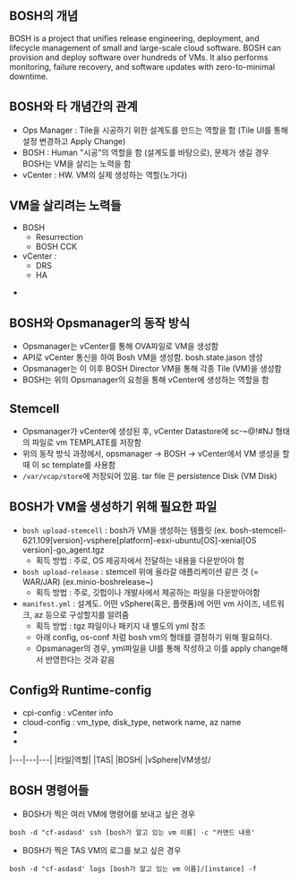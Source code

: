 ## BOSH의 개념
BOSH is a project that unifies release engineering, deployment, and lifecycle management of small and large-scale cloud software. BOSH can provision and deploy software over hundreds of VMs. It also performs monitoring, failure recovery, and software updates with zero-to-minimal downtime.

## BOSH와 타 개념간의 관계
- Ops Manager : Tile을 시공하기 위한 설계도를 만드는 역할을 함 (Tile UI를 통해 설정 변경하고 Apply Change)
- BOSH : Human "시공"의 역할을 함 (설계도를 바탕으로), 문제가 생길 경우 BOSH는 VM을 살리는 노력을 함 
- vCenter : HW. VM의 실제 생성하는 역할(노가다)

## VM을 살리려는 노력들
- BOSH
  - Resurrection
  - BOSH CCK
- vCenter : 
  - DRS
  - HA

* 

## BOSH와 Opsmanager의 동작 방식
- Opsmanager는 vCenter를 통해 OVA파일로 VM을 생성함
- API로 vCenter 통신을 하여 Bosh VM을 생성함. bosh.state.jason 생성
- Opsmanager는 이 이후 BOSH Director VM을 통해 각종 Tile (VM)을 생성함
- BOSH는 위의 Opsmanager의 요청을 통해 vCenter에 생성하는 역할을 함

## Stemcell
- Opsmanager가 vCenter에 생성된 후, vCenter Datastore에 sc-~@!#NJ 형태의 파일로 vm TEMPLATE를 저장함
- 위의 동작 방식 과정에서, opsmanager -> BOSH -> vCenter에서 VM 생성을 할 때 이 sc template를 사용함
- `/var/vcap/store`에 저장되어 있음. tar file 은 persistence Disk (VM Disk)

## BOSH가 VM을 생성하기 위해 필요한 파일
- `bosh upload-stemcell` : bosh가 VM을 생성하는 템플릿 (ex. bosh-stemcell-621.109[version]-vsphere[platform]-esxi-ubuntu[OS]-xenial[OS version]-go_agent.tgz
  - 획득 방법 : 주로, OS 제공자에서 전달하는 내용을 다운받아야 함
- `bosh upload-release` : stemcell 위에 올라갈 애플리케이션 같은 것 (= WAR/JAR) (ex.minio-boshrelease~)
  - 획득 방법 : 주로, 깃헙이나 개발사에서 제공하는 파일을 다운받아야함
- `manifest.yml` : 설계도. 어떤 vSphere(혹은, 플랫폼)에 어떤 vm 사이즈, 네트워크, az 등으로 구성할지를 알려줌
  - 획득 방법 : tgz 파일이나 패키지 내 별도의 yml 참조
  - 아래 config, os-conf 처럼 bosh vm의 형태를 결정하기 위해 필요하다.
  - Opsmanager의 경우, yml파일을 UI를 통해 작성하고 이를 apply change해서 반영한다는 것과 같음

## Config와 Runtime-config
- cpi-config : vCenter info 
- cloud-config : vm_type, disk_type, network name, az name
- 
- 



|---|---|---|
|타일|역할|
|TAS|
|BOSH|
|vSphere|VM생성/


## BOSH 명령어들

* BOSH가 찍은 여러 VM에 명령어를 보내고 싶은 경우
```
bosh -d "cf-asdasd' ssh [bosh가 알고 있는 vm 이름] -c "커맨드 내용' 
```
* BOSH가 찍은 TAS VM의 로그를 보고 싶은 경우
```
bosh -d "cf-asdasd' logs [bosh가 알고 있는 vm 이름]/[instance] -f
```



